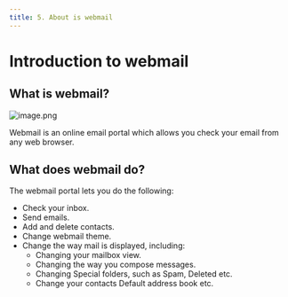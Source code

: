 ```yaml
---
title: 5. About is webmail
---
```



# Introduction to webmail

## What is webmail?

![image.png](/image-45013d57-d6f2-4a79-a10e-0050c1c0bf8f.png)

Webmail is an online email portal which allows you check your email from any web browser.

## What does webmail do?

The webmail portal lets you do the following:

* Check your inbox.
* Send emails.
* Add and delete contacts.
* Change webmail theme.
* Change the way mail is displayed, including:
    * Changing your mailbox view.
    * Changing the way you compose messages.
    * Changing Special folders, such as Spam, Deleted etc.
    * Change your contacts Default address book etc.

